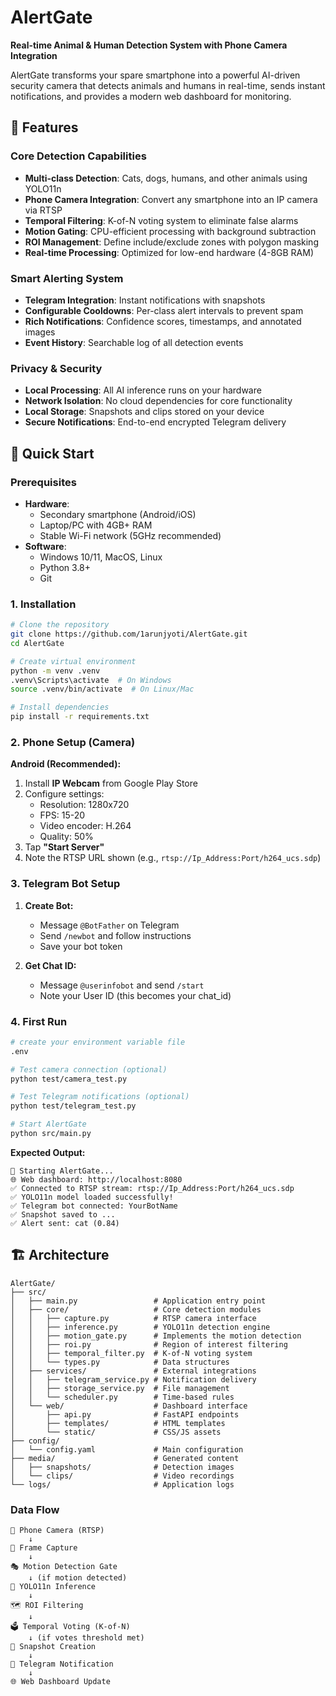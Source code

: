 # AlertGate 

**Real-time Animal & Human Detection System with Phone Camera Integration**

AlertGate transforms your spare smartphone into a powerful AI-driven security camera that detects animals and humans in real-time, sends instant notifications, and provides a modern web dashboard for monitoring.

## 🌟 Features

### Core Detection Capabilities
- **Multi-class Detection**: Cats, dogs, humans, and other animals using YOLO11n
- **Phone Camera Integration**: Convert any smartphone into an IP camera via RTSP
- **Temporal Filtering**: K-of-N voting system to eliminate false alarms
- **Motion Gating**: CPU-efficient processing with background subtraction
- **ROI Management**: Define include/exclude zones with polygon masking
- **Real-time Processing**: Optimized for low-end hardware (4-8GB RAM)

### Smart Alerting System
- **Telegram Integration**: Instant notifications with snapshots
- **Configurable Cooldowns**: Per-class alert intervals to prevent spam
- **Rich Notifications**: Confidence scores, timestamps, and annotated images
- **Event History**: Searchable log of all detection events

### Privacy & Security
- **Local Processing**: All AI inference runs on your hardware
- **Network Isolation**: No cloud dependencies for core functionality
- **Local Storage**: Snapshots and clips stored on your device
- **Secure Notifications**: End-to-end encrypted Telegram delivery

## 🚀 Quick Start

### Prerequisites
- **Hardware**: 
  - Secondary smartphone (Android/iOS)
  - Laptop/PC with 4GB+ RAM
  - Stable Wi-Fi network (5GHz recommended)
- **Software**: 
  - Windows 10/11, MacOS, Linux
  - Python 3.8+ 
  - Git

### 1. Installation

```bash
# Clone the repository
git clone https://github.com/1arunjyoti/AlertGate.git
cd AlertGate

# Create virtual environment
python -m venv .venv
.venv\Scripts\activate  # On Windows
source .venv/bin/activate  # On Linux/Mac

# Install dependencies
pip install -r requirements.txt
```

### 2. Phone Setup (Camera)

**Android (Recommended):**
1. Install **IP Webcam** from Google Play Store
2. Configure settings:
   - Resolution: 1280x720
   - FPS: 15-20
   - Video encoder: H.264
   - Quality: 50%
3. Tap **"Start Server"**
4. Note the RTSP URL shown (e.g., `rtsp://Ip_Address:Port/h264_ucs.sdp`)

### 3. Telegram Bot Setup

1. **Create Bot:**
   - Message `@BotFather` on Telegram
   - Send `/newbot` and follow instructions
   - Save your bot token

2. **Get Chat ID:**
   - Message `@userinfobot` and send `/start`
   - Note your User ID (this becomes your chat_id)

### 4. First Run

```bash
# create your environment variable file
.env

# Test camera connection (optional)
python test/camera_test.py

# Test Telegram notifications (optional)
python test/telegram_test.py

# Start AlertGate
python src/main.py
```

**Expected Output:**
```
🚀 Starting AlertGate...
🌐 Web dashboard: http://localhost:8080
✅ Connected to RTSP stream: rtsp://Ip_Address:Port/h264_ucs.sdp
✅ YOLO11n model loaded successfully!
✅ Telegram bot connected: YourBotName
✅ Snapshot saved to ...
✅ Alert sent: cat (0.84)
```

## 🏗️ Architecture

```
AlertGate/
├── src/
│   ├── main.py                 # Application entry point
│   ├── core/                   # Core detection modules
│   │   ├── capture.py          # RTSP camera interface
│   │   ├── inference.py        # YOLO11n detection engine
│   │   ├── motion_gate.py      # Implements the motion detection
│   │   ├── roi.py              # Region of interest filtering
│   │   ├── temporal_filter.py  # K-of-N voting system
│   │   └── types.py            # Data structures
│   ├── services/               # External integrations
│   │   ├── telegram_service.py # Notification delivery
│   │   ├── storage_service.py  # File management
│   │   └── scheduler.py        # Time-based rules
│   └── web/                    # Dashboard interface
│       ├── api.py              # FastAPI endpoints
│       ├── templates/          # HTML templates
│       └── static/             # CSS/JS assets
├── config/
│   └── config.yaml             # Main configuration
├── media/                      # Generated content
│   ├── snapshots/              # Detection images
│   └── clips/                  # Video recordings
└── logs/                       # Application logs
```

### Data Flow

```
📱 Phone Camera (RTSP)
    ↓
🎥 Frame Capture
    ↓
🎭 Motion Detection Gate
    ↓ (if motion detected)
🧠 YOLO11n Inference
    ↓
🗺️ ROI Filtering
    ↓
🗳️ Temporal Voting (K-of-N)
    ↓ (if votes threshold met)
📸 Snapshot Creation
    ↓
📲 Telegram Notification
    ↓
🌐 Web Dashboard Update
```